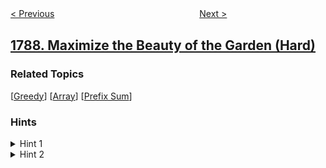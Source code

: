 <!--|This file generated by command(leetcode description); DO NOT EDIT.    |-->
<!--+----------------------------------------------------------------------+-->
<!--|@author    openset <openset.wang@gmail.com>                           |-->
<!--|@link      https://github.com/openset                                 |-->
<!--|@home      https://github.com/openset/leetcode                        |-->
<!--+----------------------------------------------------------------------+-->

[< Previous](../make-the-xor-of-all-segments-equal-to-zero "Make the XOR of All Segments Equal to Zero")
　　　　　　　　　　　　　　　　
[Next >](../primary-department-for-each-employee "Primary Department for Each Employee")

## [1788. Maximize the Beauty of the Garden (Hard)](https://leetcode.com/problems/maximize-the-beauty-of-the-garden "最大化花园的美观度")



### Related Topics
  [[Greedy](../../tag/greedy/README.md)]
  [[Array](../../tag/array/README.md)]
  [[Prefix Sum](../../tag/prefix-sum/README.md)]

### Hints
<details>
<summary>Hint 1</summary>
Consider every possible beauty and its first and last index in flowers.
</details>

<details>
<summary>Hint 2</summary>
Remove all flowers with negative beauties within those indices.
</details>
